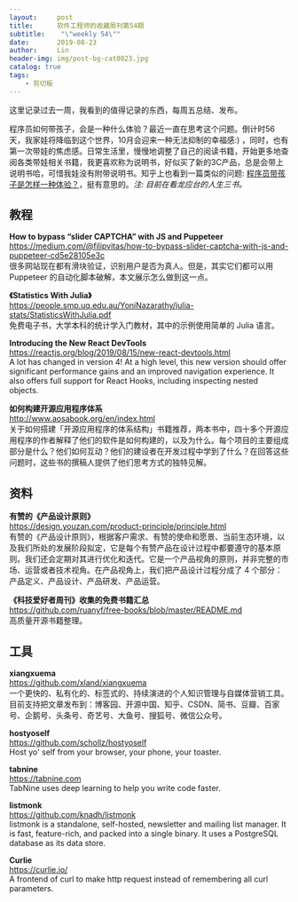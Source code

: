 ```yaml
---
layout:     post
title:      软件工程师的收藏周刊第54期
subtitle:    "\"weekly 54\""
date:       2019-08-23
author:     Lin
header-img: img/post-bg-cat0823.jpg
catalog: true
tags:
    - 剪切板
---
```


这里记录过去一周，我看到的值得记录的东西，每周五总结、发布。

程序员如何带孩子，会是一种什么体验？最近一直在思考这个问题。倒计时56天，我家娃将降临到这个世界，10月会迎来一种无法抑制的幸福感:) ，同时，也有第一次带娃的焦虑感。日常生活里，慢慢地调整了自己的阅读书籍，开始更多地查阅各类带娃相关书籍，我更喜欢称为说明书，好似买了新的3C产品，总是会带上说明书哈，可惜我娃没有附带说明书。知乎上也看到一篇类似的问题: [程序员带孩子是怎样一种体验？](https://www.zhihu.com/question/38759060)，挺有意思的。*注: 目前在看龙应台的人生三书。*

## 教程

**How to bypass “slider CAPTCHA” with JS and Puppeteer**<br />
<https://medium.com/@filipvitas/how-to-bypass-slider-captcha-with-js-and-puppeteer-cd5e28105e3c><br />
很多网站现在都有滑块验证，识别用户是否为真人。但是，其实它们都可以用 Puppeteer 的自动化脚本破解，本文展示怎么做到这一点。

**《Statistics With Julia》**<br />
<https://people.smp.uq.edu.au/YoniNazarathy/julia-stats/StatisticsWithJulia.pdf><br />
免费电子书，大学本科的统计学入门教材，其中的示例使用简单的 Julia 语言。

**Introducing the New React DevTools**<br />
<https://reactjs.org/blog/2019/08/15/new-react-devtools.html><br />
A lot has changed in version 4! At a high level, this new version should offer significant performance gains and an improved navigation experience. It also offers full support for React Hooks, including inspecting nested objects.

**如何构建开源应用程序体系**<br />
<http://www.aosabook.org/en/index.html><br />
关于如何搭建「开源应用程序的体系结构」书籍推荐，两本书中，四十多个开源应用程序的作者解释了他们的软件是如何构建的，以及为什么。每个项目的主要组成部分是什么？他们如何互动？他们的建设者在开发过程中学到了什么？在回答这些问题时，这些书的撰稿人提供了他们思考方式的独特见解。

## 资料

**有赞的《产品设计原则》**<br />
<https://design.youzan.com/product-principle/principle.html><br />
有赞的《产品设计原则》，根据客户需求、有赞的使命和愿景、当前生态环境，以及我们所处的发展阶段拟定，它是每个有赞产品在设计过程中都要遵守的基本原则。我们还会定期对其进行优化和迭代。它是一个产品视角的原则，并非完整的市场、运营或者技术视角。在产品视角上，我们把产品设计过程分成了 4 个部分：产品定义、产品设计、产品研发、产品运营。

**《科技爱好者周刊》收集的免费书籍汇总**<br />
<https://github.com/ruanyf/free-books/blob/master/README.md><br />
高质量开源书籍整理。

## 工具

**xiangxuema**<br />
<https://github.com/xland/xiangxuema><br />
一个更快的、私有化的、标签式的、持续演进的个人知识管理与自媒体营销工具。目前支持把文章发布到：博客园、开源中国、知乎、CSDN、简书、豆瓣、百家号、企鹅号、头条号、奇艺号、大鱼号、搜狐号、微信公众号。

**hostyoself**<br />
<https://github.com/schollz/hostyoself><br />
Host yo' self from your browser, your phone, your toaster.

**tabnine**<br />
<https://tabnine.com><br />
TabNine uses deep learning to help you write code faster.

**listmonk**<br />
<https://github.com/knadh/listmonk><br />
listmonk is a standalone, self-hosted, newsletter and mailing list manager. It is fast, feature-rich, and packed into a single binary. It uses a PostgreSQL database as its data store.

**Curlie**<br />
<https://curlie.io/><br />
A frontend of curl to make http request instead of remembering all curl parameters. 